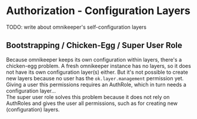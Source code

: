 # Authorization - Configuration Layers

TODO: write about omnikeeper's self-configuration layers

## Bootstrapping / Chicken-Egg / Super User Role

Because omnikeeper keeps its own configuration within layers, there's a chicken-egg problem. A fresh omnikeeper instance has no layers, so it does not have its own configuration layer(s) either. But it's not possible to create new layers because no user has the `ok.layer.management` permission yet. Giving a user this permissions requires an AuthRole, which in turn needs a configuration layer...  
The super user role solves this problem because it does not rely on AuthRoles and gives the user all permissions, such as for creating new (configuration) layers.